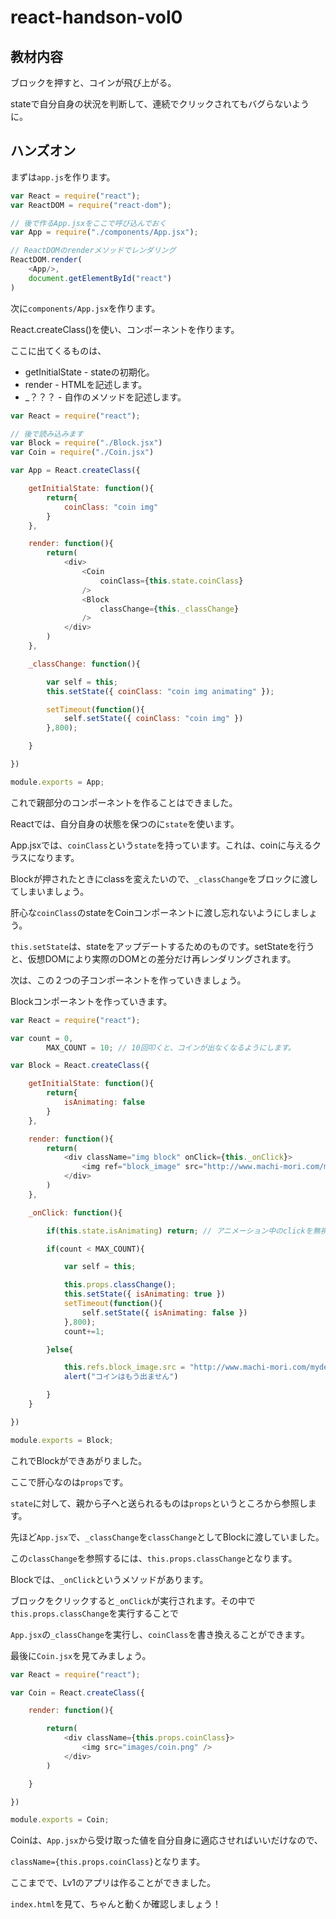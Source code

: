 # react-handson-vol0

## 教材内容

ブロックを押すと、コインが飛び上がる。

stateで自分自身の状況を判断して、連続でクリックされてもバグらないように。

## ハンズオン

まずは`app.js`を作ります。

```js
var React = require("react");
var ReactDOM = require("react-dom");

// 後で作るApp.jsxをここで呼び込んでおく
var App = require("./components/App.jsx");

// ReactDOMのrenderメソッドでレンダリング
ReactDOM.render(
	<App/>,
	document.getElementById("react")
)
```


次に`components/App.jsx`を作ります。

React.createClass()を使い、コンポーネントを作ります。

ここに出てくるものは、

- getInitialState - stateの初期化。
- render - HTMLを記述します。
- _？？？ - 自作のメソッドを記述します。


```js
var React = require("react");

// 後で読み込みます
var Block = require("./Block.jsx")
var Coin = require("./Coin.jsx")

var App = React.createClass({

	getInitialState: function(){
		return{
			coinClass: "coin img"
		}
	},

	render: function(){
		return(
			<div>
				<Coin
					coinClass={this.state.coinClass}
				/>
				<Block
					classChange={this._classChange}
				/>
			</div>
		)
	},

	_classChange: function(){

		var self = this;
		this.setState({ coinClass: "coin img animating" });

		setTimeout(function(){
			self.setState({ coinClass: "coin img" })
		},800);

	}

})

module.exports = App;
```

これで親部分のコンポーネントを作ることはできました。

Reactでは、自分自身の状態を保つのに`state`を使います。

App.jsxでは、`coinClass`という`state`を持っています。これは、coinに与えるクラスになります。

Blockが押されたときにclassを変えたいので、`_classChange`をブロックに渡してしまいましょう。

肝心な`coinClass`のstateをCoinコンポーネントに渡し忘れないようにしましょう。

`this.setState`は、stateをアップデートするためのものです。setStateを行うと、仮想DOMにより実際のDOMとの差分だけ再レンダリングされます。

  

次は、この２つの子コンポーネントを作っていきましょう。

Blockコンポーネントを作っていきます。

```js
var React = require("react");

var count = 0,
		MAX_COUNT = 10; // 10回叩くと、コインが出なくなるようにします。

var Block = React.createClass({

	getInitialState: function(){
		return{
			isAnimating: false
		}
	},

	render: function(){
		return(
			<div className="img block" onClick={this._onClick}>
				<img ref="block_image" src="http://www.machi-mori.com/mydesign/pict/12803.gif"/>
			</div>
		)
	},

	_onClick: function(){

		if(this.state.isAnimating) return; // アニメーション中のclickを無視します。

		if(count < MAX_COUNT){

			var self = this;

			this.props.classChange();
			this.setState({ isAnimating: true })
			setTimeout(function(){
				self.setState({ isAnimating: false })
			},800);
			count+=1;

		}else{

			this.refs.block_image.src = "http://www.machi-mori.com/mydesign/pict/10211.gif";
			alert("コインはもう出ません")

		}
	}

})

module.exports = Block;
```

これでBlockができあがりました。

ここで肝心なのは`props`です。

`state`に対して、親から子へと送られるものは`props`というところから参照します。

先ほど`App.jsx`で、`_classChange`を`classChange`としてBlockに渡していました。

この`classChange`を参照するには、`this.props.classChange`となります。

Blockでは、`_onClick`というメソッドがあります。

ブロックをクリックすると`_onClick`が実行されます。その中で`this.props.classChange`を実行することで

`App.jsx`の`_classChange`を実行し、`coinClass`を書き換えることができます。


最後に`Coin.jsx`を見てみましょう。

```js
var React = require("react");

var Coin = React.createClass({

	render: function(){

		return(
			<div className={this.props.coinClass}>
				<img src="images/coin.png" />
			</div>
		)

	}

})

module.exports = Coin;
```

Coinは、`App.jsx`から受け取った値を自分自身に適応させればいいだけなので、

`className={this.props.coinClass}`となります。

ここまでで、Lv1のアプリは作ることができました。

`index.html`を見て、ちゃんと動くか確認しましょう！
